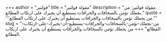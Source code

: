 +++
author = "فولتير"
title = "مقولة فولتير"
description = "مقولة فولتير: من يجعلك تؤمن بالسخافات والخرافات يستطيع أن يجبرك على ارتكاب الفظائع."
quote = '''من يجعلك تؤمن بالسخافات والخرافات يستطيع أن يجبرك على ارتكاب الفظائع.'''
slug = "من-يجعلك-تؤمن-بالسخافات-والخرافات-يستطيع-أن-يجبرك-على-ارتكاب-الفظائع"
+++
من يجعلك تؤمن بالسخافات والخرافات يستطيع أن يجبرك على ارتكاب الفظائع.
